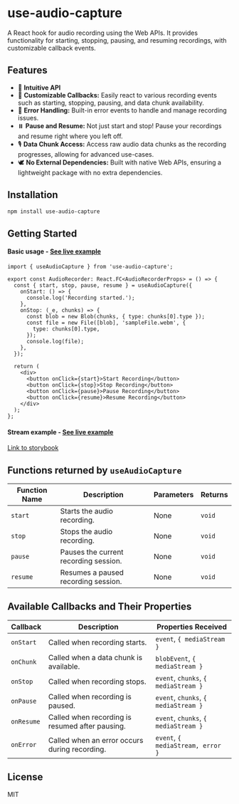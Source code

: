 # use-audio-capture
A React hook for audio recording using the Web APIs. 
It provides functionality for starting, stopping, pausing, and resuming recordings, with customizable callback events.

## Features

- 🧠 **Intuitive API**
- 🎣 **Customizable Callbacks:** Easily react to various recording events such as starting, stopping, pausing, and data chunk availability.
- 🚫 **Error Handling:** Built-in error events to handle and manage recording issues.
- ⏸️ **Pause and Resume:** Not just start and stop! Pause your recordings and resume right where you left off.
- 🎙️ **Data Chunk Access:** Access raw audio data chunks as the recording progresses, allowing for advanced use-cases.
- 🕊️ **No External Dependencies:** Built with native Web APIs, ensuring a lightweight package with no extra dependencies.

## Installation

```bash
npm install use-audio-capture
```

## Getting Started

#### Basic usage - [See live example](https://stackblitz.com/edit/stackblitz-starters-m44ars?file=src%2FApp.tsx)

```tsx
import { useAudioCapture } from 'use-audio-capture';

export const AudioRecorder: React.FC<AudioRecorderProps> = () => {
  const { start, stop, pause, resume } = useAudioCapture({
    onStart: () => {
      console.log('Recording started.');
    },
    onStop: (_e, chunks) => {
      const blob = new Blob(chunks, { type: chunks[0].type });
      const file = new File([blob], 'sampleFile.webm', {
        type: chunks[0].type,
      });
      console.log(file);
    },
  });

  return (
    <div>
      <button onClick={start}>Start Recording</button>
      <button onClick={stop}>Stop Recording</button>
      <button onClick={pause}>Pause Recording</button>
      <button onClick={resume}>Resume Recording</button>
    </div>
  );
};
```


#### Stream example - [See live example](https://stackblitz.com/edit/stackblitz-starters-y81wcu?file=src%2FApp.tsx)

[Link to storybook](https://breeg554.github.io/use-audio-capture/?path=/story/example-audiorecorder--basic)

## Functions returned by `useAudioCapture`

| Function Name | Description                                       | Parameters                     | Returns       |
|---------------|---------------------------------------------------|--------------------------------|---------------|
| `start`       | Starts the audio recording.                       | None                           | `void`        |
| `stop`        | Stops the audio recording.                        | None                           | `void`        |
| `pause`       | Pauses the current recording session.             | None                           | `void`        |
| `resume`      | Resumes a paused recording session.               | None                           | `void`        |


## Available Callbacks and Their Properties


| Callback       | Description                                     | Properties Received                          |
|----------------|-------------------------------------------------|---------------------------------------------|
| `onStart`      | Called when recording starts.                   | `event`, `{ mediaStream }`     |
| `onChunk`      | Called when a data chunk is available.          | `blobEvent`, `{ mediaStream }`     |
| `onStop`       | Called when recording stops.                    | `event`, `chunks`, `{ mediaStream }` |
| `onPause`      | Called when recording is paused.                | `event`, `chunks`, `{ mediaStream }` |
| `onResume`     | Called when recording is resumed after pausing. | `event`, `chunks`, `{ mediaStream }` |
| `onError`      | Called when an error occurs during recording.  | `event`, `{ mediaStream, error }` |


## License
MIT